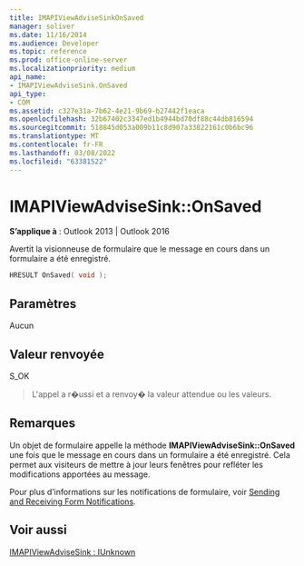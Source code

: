 ```yaml
---
title: IMAPIViewAdviseSinkOnSaved
manager: soliver
ms.date: 11/16/2014
ms.audience: Developer
ms.topic: reference
ms.prod: office-online-server
ms.localizationpriority: medium
api_name:
- IMAPIViewAdviseSink.OnSaved
api_type:
- COM
ms.assetid: c327e31a-7b62-4e21-9b69-b27442f1eaca
ms.openlocfilehash: 32b67402c3347ed1b4944bd70df88c44db816594
ms.sourcegitcommit: 518845d053a009b11c8d907a33822161c0b6bc96
ms.translationtype: MT
ms.contentlocale: fr-FR
ms.lasthandoff: 03/08/2022
ms.locfileid: "63381522"
---
```

# <a name="imapiviewadvisesinkonsaved"></a>IMAPIViewAdviseSink::OnSaved

  
  
**S’applique à** : Outlook 2013 | Outlook 2016 
  
Avertit la visionneuse de formulaire que le message en cours dans un formulaire a été enregistré.
  
```cpp
HRESULT OnSaved( void );
```

## <a name="parameters"></a>Paramètres

Aucun
  
## <a name="return-value"></a>Valeur renvoyée

S_OK 
  
> L'appel a r�ussi et a renvoy� la valeur attendue ou les valeurs.
    
## <a name="remarks"></a>Remarques

Un objet de formulaire appelle la méthode **IMAPIViewAdviseSink::OnSaved** une fois que le message en cours dans un formulaire a été enregistré. Cela permet aux visiteurs de mettre à jour leurs fenêtres pour refléter les modifications apportées au message. 
  
Pour plus d’informations sur les notifications de formulaire, voir [Sending and Receiving Form Notifications](sending-and-receiving-form-notifications.md).
  
## <a name="see-also"></a>Voir aussi



[IMAPIViewAdviseSink : IUnknown](imapiviewadvisesinkiunknown.md)

